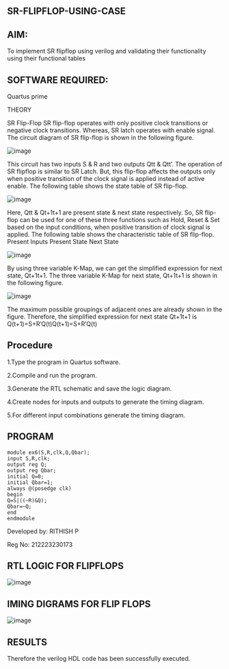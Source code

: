 ## SR-FLIPFLOP-USING-CASE

## AIM:

To implement SR flipflop using verilog and validating their functionality using their functional tables

## SOFTWARE REQUIRED:

Quartus prime

THEORY

SR Flip-Flop SR flip-flop operates with only positive clock transitions or negative clock transitions. Whereas, SR latch operates with enable signal. The circuit diagram of SR flip-flop is shown in the following   figure.

![image](https://github.com/user-attachments/assets/18be4f70-e857-4138-be15-e6cc92ff8595)


This circuit has two inputs S & R and two outputs Qtt & Qtt’. The operation of SR flipflop is similar to SR Latch. But, this flip-flop affects the outputs only when positive transition of the clock signal is applied instead of active enable. The following table shows the state table of SR flip-flop.

 ![image](https://github.com/user-attachments/assets/702c4679-7091-480e-b609-6f107ae77750)


Here, Qtt & Qt+1t+1 are present state & next state respectively. So, SR flip-flop can be used for one of these three functions such as Hold, Reset & Set based on the input conditions, when positive transition of clock signal is applied. The following table shows the characteristic table of SR flip-flop. Present Inputs Present State Next State

 ![image](https://github.com/user-attachments/assets/e2a02856-2e1e-474d-9eeb-22264cbd734b)


By using three variable K-Map, we can get the simplified expression for next state, Qt+1t+1. The three variable K-Map for next state, Qt+1t+1 is shown in the following figure.

 ![image](https://github.com/user-attachments/assets/456a88cc-108a-4d97-87f6-8e7440f31154)


The maximum possible groupings of adjacent ones are already shown in the figure. Therefore, the simplified expression for next state Qt+1t+1 is Q(t+1)=S+R′Q(t)Q(t+1)=S+R′Q(t)

## Procedure
 
1.Type the program in Quartus software.

2.Compile and run the program.

3.Generate the RTL schematic and save the logic diagram.

4.Create nodes for inputs and outputs to generate the timing diagram.

5.For different input combinations generate the timing diagram.

## PROGRAM
```
module ex6(S,R,clk,Q,Qbar);
input S,R,clk;
output reg Q;
output reg Qbar;
initial Q=0;
initial Qbar=1;
always @(posedge clk)
begin
Q=S|((~R)&Q);
Qbar=~Q;
end
endmodule
```

Developed by: RITHISH P

Reg No: 212223230173

## RTL LOGIC FOR FLIPFLOPS 

![image](https://github.com/user-attachments/assets/84896463-0287-4614-9aef-f82547f2d4f9)


## IMING DIGRAMS FOR FLIP FLOPS 

![image](https://github.com/user-attachments/assets/09635cab-3f58-4177-8229-1ed5e528a434)


## RESULTS 
Therefore the verilog HDL code has been successfully executed.
